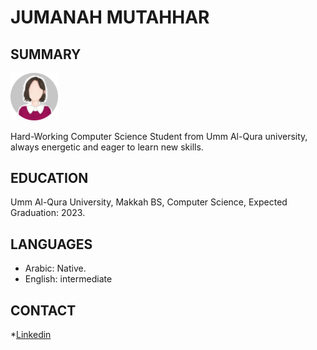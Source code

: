 # JUMANAH MUTAHHAR
## SUMMARY


<img src="Picture.jpg" width="15%" > 

Hard-Working Computer Science Student from Umm Al-Qura university, always energetic and eager to learn new skills. 


## EDUCATION 
Umm Al-Qura University, Makkah BS, 
Computer Science, Expected Graduation: 2023.

## LANGUAGES
* Arabic: Native.
* English: intermediate
  
## CONTACT
*[Linkedin](https://www.linkedin.com/in/%D8%AC%D9%85%D8%A7%D9%86%D8%A9-%D9%85%D8%B7%D9%87%D8%B1-a05139238/)
